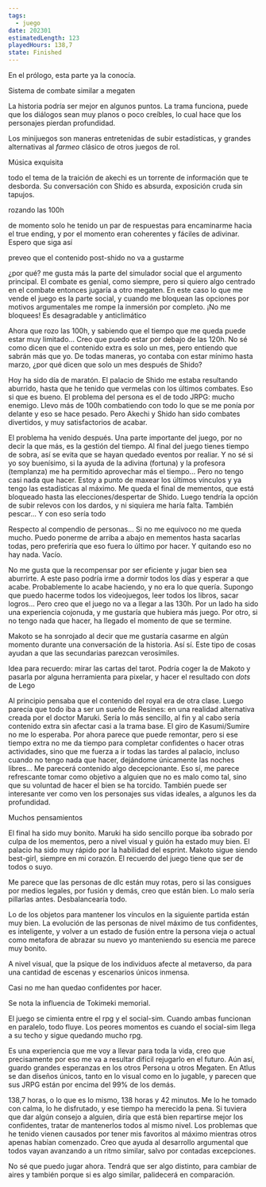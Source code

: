 ```yaml
---
tags:
  - juego
date: 202301
estimatedLength: 123
playedHours: 138,7
state: Finished
---
```


En el prólogo, esta parte ya la conocía.

Sistema de combate similar a megaten

La historia podría ser mejor en algunos puntos. La trama funciona, puede que los diálogos sean muy planos o poco creíbles, lo cual hace que los personajes pierdan profundidad.

Los minijuegos son maneras entretenidas de subir estadísticas, y grandes alternativas al *farmeo* clásico de otros juegos de rol.

Música exquisita

todo el tema de la traición de akechi es un torrente de información que te desborda. Su conversación con Shido es absurda, exposición cruda sin tapujos.

rozando las 100h

de momento solo he tenido un par de respuestas para encaminarme hacia el true ending, y por el momento eran coherentes y fáciles de adivinar. Espero que siga así

preveo que el contenido post-shido no va a gustarme

¿por qué? me gusta más la parte del simulador social que el argumento principal. El combate es genial, como siempre, pero si quiero algo centrado en el combate entonces jugaría a otro megaten. En este caso lo que me vende el juego es la parte social, y cuando me bloquean las opciones por motivos argumentales me rompe la inmersión por completo. ¡No me bloquees! Es desagradable y anticlimático

Ahora que rozo las 100h, y sabiendo que el tiempo que me queda puede estar muy limitado... Creo que puedo estar por debajo de las 120h. No sé como dicen que el contenido extra es solo un mes, pero entiendo que sabrán más que yo. De todas maneras, yo contaba con estar mínimo hasta marzo, ¿por qué dicen que solo un mes después de Shido?

Hoy ha sido día de maratón. El palacio de Shido me estaba resultando aburrido, hasta que he tenido que vermelas con los últimos combates. Eso si que es bueno. El problema del persona es el de todo JRPG: mucho enemigo. Llevo más de 100h combatiendo con todo lo que se me ponía por delante y eso se hace pesado. Pero Akechi y Shido han sido combates divertidos, y muy satisfactorios de acabar.

El problema ha venido después. Una parte importante del juego, por no decir la que más, es la gestión del tiempo. Al final del juego tienes tiempo de sobra, así se evita que se hayan quedado eventos por realiar. Y no sé si yo soy buenísimo, si la ayuda de la adivina (fortuna) y la profesora (templanza) me ha permitido aprovechar más el tiempo... Pero no tengo casi nada que hacer. Estoy a punto de maxear los últimos vínculos y ya tengo las estadísticas al máximo. Me queda el final de mementos, que está bloqueado hasta las elecciones/despertar de Shido. Luego tendría la opción de subir relevos con los dardos, y ni siquiera me haría falta. También pescar... Y con eso sería todo

Respecto al compendio de personas... Si no me equivoco no me queda mucho. Puedo ponerme de arriba a abajo en mementos hasta sacarlas todas, pero preferiría que eso fuera lo último por hacer. Y quitando eso no hay nada. Vacío.

No me gusta que la recompensar por ser eficiente y jugar bien sea aburrirte. A este paso podría irme a dormir todos los días y esperar a que acabe. Probablemente lo acabe haciendo, y no era lo que quería. Supongo que puedo hacerme todos los videojuegos, leer todos los libros, sacar logros... Pero creo que el juego no va a llegar a las 130h. Por un lado ha sido una experiencia cojonuda, y me gustaría que hubiera más juego. Por otro, si no tengo nada que hacer, ha llegado el momento de que se termine.

Makoto se ha sonrojado al decir que me gustaría casarme en algún momento durante una conversación de la historia. Así sí. Este tipo de cosas ayudan a que las secundarias parezcan verosímiles.

Idea para recuerdo: mirar las cartas del tarot. Podría coger la de Makoto y pasarla por alguna herramienta para pixelar, y hacer el resultado con *dots* de Lego

Al principio pensaba que el contenido del royal era de otra clase. Luego parecía que todo iba a ser un sueño de Resines: en una realidad alternativa creada por el doctor Maruki. Sería lo más sencillo, al fin y al cabo sería contenido extra sin afectar casi a la trama base. El giro de Kasumi/Sumire no me lo esperaba. Por ahora parece que puede remontar, pero si ese tiempo extra no me da tiempo para completar confidentes o hacer otras actividades, sino que me fuerza a ir todas las tardes al palacio, incluso cuando no tengo nada que hacer, dejándome únicamente las noches libres... Me parecerá contenido algo decepcionante. Eso sí, me parece refrescante tomar como objetivo a alguien que no es malo como tal, sino que su voluntad de hacer el bien se ha torcido. También puede ser interesante ver como ven los personajes sus vidas ideales, a algunos les da profundidad.

  

Muchos pensamientos

El final ha sido muy bonito. Maruki ha sido sencillo porque iba sobrado por culpa de los mementos, pero a nivel visual y guión ha estado muy bien. El palacio ha sido muy rápido por la habilidad del esprint. Makoto sigue siendo best-girl, siempre en mi corazón. El recuerdo del juego tiene que ser de todos o suyo.

Me parece que las personas de dlc están muy rotas, pero si las consigues por medios legales, por fusión y demás, creo que están bien. Lo malo sería pillarlas antes. Desbalancearía todo.

Lo de los objetos para mantener los vínculos en la siguiente partida están muy bien. La evolución de las personas de nivel máximo de tus confidentes, es inteligente, y volver a un estado de fusión entre la persona vieja o actual como metafora de abrazar su nuevo yo manteniendo su esencia me parece muy bonito.

A nivel visual, que la psique de los individuos afecte al metaverso, da para una cantidad de escenas y escenarios únicos inmensa.

Casi no me han quedao confidentes por hacer.

Se nota la influencia de Tokimeki memorial.

El juego se cimienta entre el rpg y el social-sim. Cuando ambas funcionan en paralelo, todo fluye. Los peores momentos es cuando el social-sim llega a su techo y sigue quedando mucho rpg.

Es una experiencia que me voy a llevar para toda la vida, creo que precisamente por eso me va a resultar difícil rejugarlo en el futuro. Aún así, guardo grandes esperanzas en los otros Persona u otros Megaten. En Atlus se dan diseños únicos, tanto en lo visual como en lo jugable, y parecen que sus JRPG están por encima del 99% de los demás.

138,7 horas, o lo que es lo mismo, 138 horas y 42 minutos. Me lo he tomado con calma, lo he disfrutado, y ese tiempo ha merecido la pena. Si tuviera que dar algún consejo a alguien, diría que está bien repartirse mejor los confidentes, tratar de mantenerlos todos al mismo nivel. Los problemas que he tenido vienen causados por tener mis favoritos al máximo mientras otros apenas habían comenzado. Creo que ayuda al desarrollo argumental que todos vayan avanzando a un ritmo similar, salvo por contadas excepciones.

No sé que puedo jugar ahora. Tendrá que ser algo distinto, para cambiar de aires y también porque si es algo similar, palidecerá en comparación.